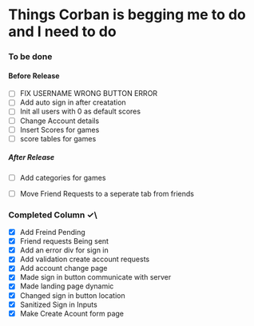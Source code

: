 # Things Corban is begging me to do and I need to do

### To be done
#### Before Release
- [ ] FIX USERNAME WRONG BUTTON ERROR
- [ ] Add auto sign in after creatation
- [ ] Init all users with 0 as default scores
- [ ] Change Account details
- [ ] Insert Scores for games
- [ ] score tables for games
##### After Release
- [ ] Add categories for games
- [ ] Move Friend Requests to a seperate tab from friends


### Completed Column ✓\
- [x] Add Freind Pending
- [x] Friend requests Being sent
- [x] Add an error div for sign in
- [x] Add validation create account requests
- [x] Add account change page
- [x] Made sign in button communicate with server
- [x] Made landing page dynamic
- [x] Changed sign in button location
- [x] Sanitized Sign in Inputs
- [x] Make Create Acount form page
